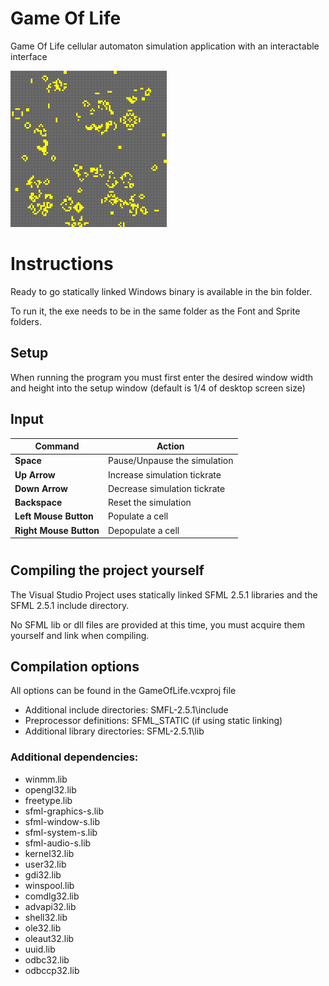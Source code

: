 # Game Of Life
Game Of Life cellular automaton simulation application with an interactable interface

<img src="GameOfLifeWindow.png" alt="Influence map application window" width="250"/>

# Instructions
Ready to go statically linked Windows binary is available in the bin folder.

To run it, the exe needs to be in the same folder as the Font and Sprite folders.

## Setup

When running the program you must first enter the desired window width and height into the setup window (default is 1/4 of desktop screen size)

## Input

|Command|Action|
|---|---|
|**Space**|Pause/Unpause the simulation|
|**Up Arrow**|Increase simulation tickrate|
|**Down Arrow**|Decrease simulation tickrate|
|**Backspace**|Reset the simulation|
|**Left Mouse Button**|Populate a cell|
|**Right Mouse Button**|Depopulate a cell|


#

## Compiling the project yourself
The Visual Studio Project uses statically linked SFML 2.5.1 libraries and the SFML 2.5.1 include directory.

No SFML lib or dll files are provided at this time, you must acquire them yourself and link when compiling.

## Compilation options

All options can be found in the GameOfLife.vcxproj file

- Additional include directories: SMFL-2.5.1\include
- Preprocessor definitions: SFML_STATIC (if using static linking)
- Additional library directories: SFML-2.5.1\lib

### Additional dependencies:
- winmm.lib
- opengl32.lib
- freetype.lib
- sfml-graphics-s.lib
- sfml-window-s.lib
- sfml-system-s.lib
- sfml-audio-s.lib
- kernel32.lib
- user32.lib
- gdi32.lib
- winspool.lib
- comdlg32.lib
- advapi32.lib
- shell32.lib
- ole32.lib
- oleaut32.lib
- uuid.lib
- odbc32.lib
- odbccp32.lib
